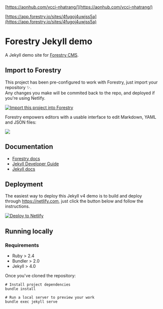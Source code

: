 [https://aonhub.com/vcci-nhatrang/](https://aonhub.com/vcci-nhatrang/)

[https://app.forestry.io/sites/4fugoj4uwjss5a](https://app.forestry.io/sites/4fugoj4uwjss5a)

# Forestry Jekyll demo

A Jekyll demo site for [Forestry CMS](https://forestry.io).

## Import to Forestry

This project has been pre-configured to work with Forestry, just import your repository ✨.  
Any changes you make will be commited back to the repo, and deployed if you're using Netlify.

<p><a href="https://app.forestry.io/quick-start?repo=forestryio-templates/belkirk-jekyll-demo&engine=jekyll">
    <img alt="Import this project into Forestry" src="https://assets.forestry.io/import-to-forestryK.svg" />
</a></p>

Forestry empowers editors with a usable interface to edit Markdown, YAML and JSON files:

![](https://res.cloudinary.com/forestry-demo/image/fetch/c_limit,dpr_auto,f_auto,q_80,w_1205/https://forestry.io/uploads/2018/12/draft-post-editor.png)

## Documentation

- [Forestry docs](https://forestry.io/docs/welcome/)
- [Jekyll Developer Guide](https://forestry.io/docs/guides/developing-with-jekyll/)
- [Jekyll docs](https://jekyllrb.com)

## Deployment

The easiest way to deploy this Jekyll v4 demo is to build and deploy through https://netlify.com, just click the button below and follow the instructions.

[![Deploy to Netlify](https://www.netlify.com/img/deploy/button.svg)](https://app.netlify.com/start/deploy?repository=https://github.com/forestryio-templates/belkirk-jekyll-demo)

## Running locally

### Requirements

- Ruby > 2.4
- Bundler > 2.0
- Jekyll > 4.0

Once you've cloned the repository:

```
# Install project dependencies
bundle install

# Run a local server to preview your work 
bundle exec jekyll serve
```


